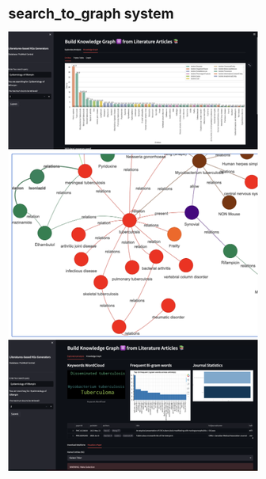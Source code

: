 # search_to_graph system

![alt text](https://github.com/wumirose/search_to_graph/blob/main/Screenshot%202023-06-11%20at%2010.14.48%20PM.png?raw=true)
![alt text](https://github.com/wumirose/search_to_graph/blob/main/Screenshot%202023-06-11%20at%2010.59.33%20PM.png?raw=true)
![alt text](https://github.com/wumirose/search_to_graph/blob/main/Screenshot%202023-06-11%20at%209.58.08%20PM.png?raw=true)
